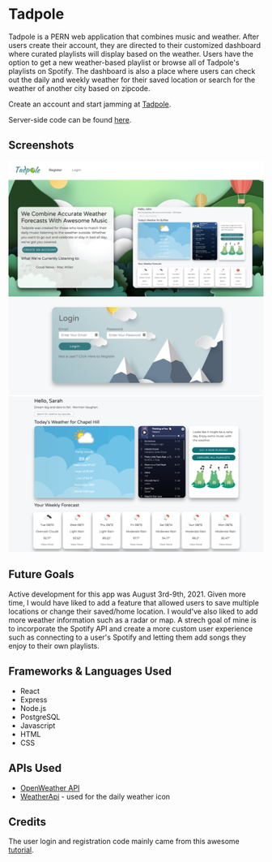# Tadpole

Tadpole is a PERN web application that combines music and weather. After users create their account, they are directed to their customized dashboard where curated playlists will display based on the weather. Users have the option to get a new weather-based playlist or browse all of Tadpole's playlists on Spotify. The dashboard is also a place where users can check out the daily and weekly weather for their saved location or search for the weather of another city based on zipcode.

Create an account and start jamming at [Tadpole](https://tadpole.netlify.app/).

Server-side code can be found [here](https://github.com/sarahdepalo/tadpole_backend).

## Screenshots
![screenshot of the homepage](./public/homepage.png)
![screenshot of the login](./public/login.png)
![screenshot of the dashboard](./public/dashboard.png)


## Future Goals
Active development for this app was August 3rd-9th, 2021. Given more time, I would have liked to add a feature that allowed users to save multiple locations or change their saved/home location. I would've also liked to add more weather information such as a radar or map. A strech goal of mine is to incorporate the Spotify API and create a more custom user experience such as connecting to a user's Spotify and letting them add songs they enjoy to their own playlists.  

## Frameworks & Languages Used 
* React
* Express
* Node.js
* PostgreSQL
* Javascript
* HTML
* CSS

## APIs Used
* [OpenWeather API ](https://openweathermap.org/api)
* [WeatherApi](https://www.weatherapi.com/) - used for the daily weather icon

## Credits

The user login and registration code mainly came from this awesome [tutorial](https://www.youtube.com/watch?v=7UQBMb8ZpuE&t=1s).
